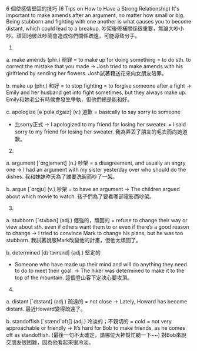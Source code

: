 6 個使感情堅固的技巧 (6 Tips on How to Have a Strong Relationship)
It's important to make amends after an argument, no matter how small or big. Being stubborn and fighting with one another is what causes you to become distant, which could lead to a breakup.
吵架後修補關係很重要，無論大吵小吵。頑固地彼此吵鬧會造成你們關係疏遠，可能導致分手。

1.
a. make amends  (phr.)  賠罪
  = to make up for doing something
  = to do sth. to correct the mistake that you made
  -> Josh tried to make amends with his girlfriend by sending her flowers.
    Josh試著藉送花來向女朋友陪罪。

b. make up  (phr.)  和好
  = to stop fighting
  = to forgive someone after a fight
  -> Emily and her husband get into fight sometimes, but they always make up.
    Emily和她老公有時候會發生爭執，但他們總是能和好。

c. apologize  [əˋpɑlə͵dʒaɪz]  (v.)  道歉
  = basically to say sorry to someone
  * 比sorry正式
  -> I apologized to my friend for losing her sweater.
    = I said sorry to my friend for losing her sweater.
    我為弄丟了朋友的毛衣而向她道歉。

2.
a. argument  [ˋɑrgjəmənt]  (n.)  吵架
  = a disagreement, and usually an angry one
  -> I had an argument with my sister yesterday over who should do the dishes.
    我和妹妹昨天為了誰要洗碗而吵了一架。

b. argue  [ˋɑrgjʊ]  (v.)  吵架
  = to have an argument
  -> The children argued about which movie to watch.
    孩子們為了要看哪部電影而吵架。

3.
a. stubborn  [ˋstʌbɚn]  (adj.)  倔強的，頑固的
  = refuse to change their way or view about sth. even if others want them to or even if there’s a good reason to change
  -> I tried to convince Mark to change his plans, but he was too stubborn.
    我試著說服Mark改變他的計畫，但他太頑固了。

b. determined  [dɪˋtɝmɪnd]  (adj.)  堅定的
  * Someone who have made up their mind and will do anything they need to do to meet their goal.
  -> The hiker was determined to make it to the top of the mountain.
    這個登山客下定決心要攻頂。

4.
a. distant  [ˋdɪstənt]  (adj.)  疏遠的
  = not close
  -> Lately, Howard has become distant.
    最近Howard變得疏遠了。

b. standoffish  [ˋstændˋɔfɪʃ]  (adj.)  冷淡的；不親切的
    = cold = not very approachable or friendly
  -> It’s hard for Bob to make friends, as he comes off as standoffish. (最後一句不太確定，請哪位大神幫忙聽一下~~)
    對Bob來說交朋友很困難，因為他看起來很冷淡。